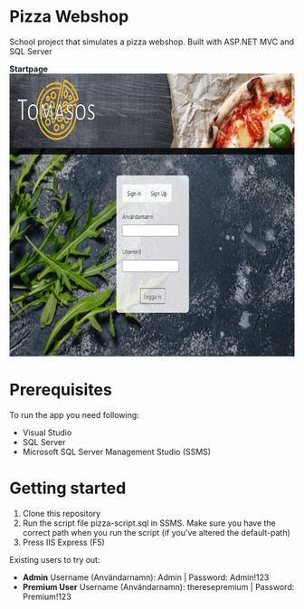 # Pizza Webshop

School project that simulates a pizza webshop. Built with ASP.NET MVC and SQL Server

**Startpage**<br>
<img src="https://github.com/thereseberg/pizzashop/blob/master/Images/startpage.jpg" height="500">

# Prerequisites

To run the app you need following:
- Visual Studio
- SQL Server
- Microsoft SQL Server Management Studio (SSMS)

# Getting started

1. Clone this repository
2. Run the script file pizza-script.sql in SSMS. Make sure you have the correct path when you run the script (if you've altered the default-path)
3. Press IIS Express (F5)

Existing users to try out:
- **Admin** Username (Användarnamn): Admin | Password: Admin!123
- **Premium User** Username (Användarnamn): theresepremium | Password: Premium!123

